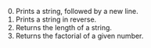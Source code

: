 0. Prints a string, followed by a new line.
1. Prints a string in reverse.
2. Returns the length of a string.
3. Returns the factorial of a given number.
